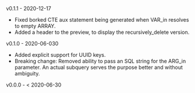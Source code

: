 v0.1.1 - 2020-12-17

  * Fixed borked CTE aux statement being generated when VAR_in resolves to empty ARRAY.
  * Added a header to the preview, to display the recursively_delete version.

v0.1.0 - 2020-06-030

  * Added explicit support for UUID keys.
  * Breaking change: Removed ability to pass an SQL string for the ARG_in parameter. An actual
    subquery serves the purpose better and without ambiguity.

v0.0.0 - < 2020-06-30
